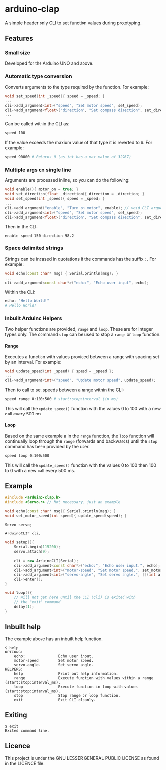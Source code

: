 # arduino-clap

A simple header only CLI to set function values during prototyping.

## Features

### Small size
Developed for the Arduino UNO and above.

### Automatic type conversion
Converts arguments to the type required by the function. For example:
```c++
void set_speed(int _speed){ speed = _speed; }
...
cli->add_argument<int>("speed", "Set motor speed", set_speed);
cli->add_argument<float>("direction", "Set compass direction", set_direction);
...
```
Can be called within the CLI as:
```bash
speed 100
```
If the value exceeds the maxium value of that type it is reverted to `0`. For example:
```bash
speed 90000 # Returns 0 (as int has a max value of 32767)
```

### Multiple args on single line
Arguments are processed inline, so you can do the following:
```c++
void enable(){ motor_on = true; }
void set_direction(float _direction){ direction = _direction; }
void set_speed(int _speed){ speed = _speed; }
...
cli->add_argument("enable", "Turn on motor", enable); // void CLI arguement (accepts no value)
cli->add_argument<int>("speed", "Set motor speed", set_speed);
cli->add_argument<float>("direction", "Set compass direction", set_direction);
```
Then in the CLI:
```
enable speed 150 direction 98.2
```

### Space delimited strings
Strings can be incased in quotations if the commands has the suffix `:`. For example:
```c++
void echo(const char* msg) { Serial.println(msg); }
...
cli->add_argument<const char*>("echo:", "Echo user input", echo);
```
Within the CLI:
```bash
echo: "Hello World!"
# Hello World!
```

### Inbuilt Arduino Helpers
Two helper functions are provided, `range` and `loop`. These are for integer types only. The command `stop` can be used to stop a `range` or `loop` function.
#### Range
Executes a function with values provided between a range with spacing set by an interval. For example:
```c++
void update_speed(int _speed) { speed = _speed };
...
cli->add_argument<int>("speed", "Update motor speed", update_speed);
```
Then to call to set speeds between a range within the CLI:
```bash
speed range 0:100:500 # start:stop:interval (in ms)
```
This will call the `update_speed()` function with the values 0 to 100 with a new call every 500 ms.

#### Loop
Based on the same example a in the `range` function, the `loop` function will continually loop through the `range` (forwards and backwards) until the `stop` command has been provided by the user.
```bash
speed loop 0:100:500
```
This will call the `update_speed()` function with the values 0 to 100 then 100 to 0 with a new call every 500 ms.

## Example
```c++
#include <arduino-clap.h>
#include <Servo.h> // Not necessary, just an example

void echo(const char* msg){ Serial.println(msg); }
void set_motor_speed(int speed){ update_speed(speed); }

Servo servo;

ArduinoCLI* cli;

void setup(){
    Serial.begin(115200);
    servo.attach(9);
   
    cli = new ArduinoCLI(Serial);
    cli->add_argument<const char*>("echo:", "Echo user input.", echo);
    cli->add_argument<int>("motor-speed", "Set motor speed.", set_motor_speed);
    cli->add_argument<int>("servo-angle", "Set servo angle.", [](int a){ servo.write(a); }); // Non-static
    cli->enter();
}

void loop(){
    // Will not get here until the CLI (cli) is exited with 
    // the "exit" command
    delay(1);
}
```

## Inbuilt help
The example above has an inbuilt help function.

```
$ help
OPTIONS:
	echo:               Echo user input.                                                 
	motor-speed         Set motor speed.
	servo-angle.        Set servo angle.
HELPERS:
	help                Print out help information.                                                   
	range               Execute function with values within a range (start:stop:interval_ms).         
	loop                Execute function in loop with values (start:stop:interval_ms).                
	stop                Stop range or loop function.                                                  
	exit                Exit CLI cleanly.                                                             
```

## Exiting
```
$ exit
Exited command line.
```

## Licence 
This project is under the GNU LESSER GENERAL PUBLIC LICENSE as found in the LICENCE file.
